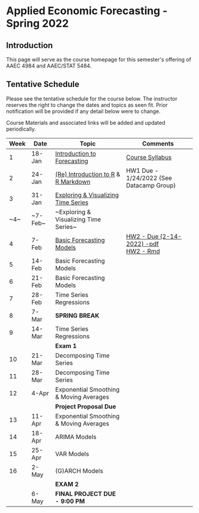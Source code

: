 # Applied Economic Forecasting -  Spring 2022

## Introduction

This page will serve as the course homepage for this semester's offering of AAEC 4984 and AAEC/STAT 5484.

## Tentative Schedule

Please see the tentative schedule for the course below. The instructor reserves the right to change the dates and topics as seen fit. Prior notification will be provided if any detail below were to change.

Course Materials and associated links will be added and updated periodically.

<div align="center">
  
| Week 	| Date   	| Topic                                   	| Comments 	|
|------	|--------	|-----------------------------------------	|----------	|
| 1    	| 18-Jan 	| [Introduction to Forecasting](/Lectures/Lecture1/1.Intro_Time_Series.pdf)         	| [Course Syllabus](/Syllabus)|
| 2    	| 24-Jan 	| [(Re) Introduction to R](https://htmlpreview.github.io/?https://github.com/Shamar-Stewart/ForecastingS22/blob/main/Lectures/Lecture1/R_Introduction.nb.html)  & [R Markdown](https://htmlpreview.github.io/?https://github.com/Shamar-Stewart/ForecastingS22/blob/main/Lectures/Lecture1/RMarkdown_Intro.html)       |  HW1 Due - 1/24/2022 (See Datacamp Group)        	|
| 3    	| 31-Jan 	| [Exploring & Visualizing Time Series](/Lectures/Lecture2/2-Visualizing-Time-Series.pdf)     	|          	|
| ~4~   	| ~7-Feb~  	| ~Exploring & Visualizing Time Series~     	|          	|
| 4   	| 7-Feb  	| [Basic Forecasting Models](/Lectures/Lecture3/3.Evaluation_of_Basic_Forecasting_Models.pdf)                	|   [HW2 - Due (2-14-2022) -pdf](/Homework/HW2/AAEC_4984_5484_HW2_S22.pdf)<br> [HW2 - Rmd](/Homework/HW2/AAEC_4984_5484_HW2_S22.Rmd)       	|
| 5    	| 14-Feb 	| Basic Forecasting Models                	|          	|
| 6    	| 21-Feb 	| Basic Forecasting Models                	|          	|
| 7    	| 28-Feb 	| Time Series Regressions                 	|          	|
| 8    	| 7-Mar  	| **SPRING BREAK**                        	|          	|
| 9    	| 14-Mar 	|   Time Series Regressions                	|          	|
|      	|        	| **Exam 1**                          	    |          	|
| 10   	| 21-Mar 	| Decomposing Time Series                 	|          	|
| 11   	| 28-Mar 	| Decomposing Time Series                 	|          	|
| 12   	| 4-Apr  	| Exponential Smoothing & Moving Averages 	|          	|
|      	|        	| **Project Proposal Due**            	    |          	|
| 13   	| 11-Apr 	| Exponential Smoothing & Moving Averages 	|          	|
| 14   	| 18-Apr 	| ARIMA Models                            	|          	|
| 15   	| 25-Apr 	| VAR Models                              	|          	|
| 16   	| 2-May  	| (G)ARCH Models                          	|          	|
|      	|        	| **EXAM 2**                          	    |          	|
|      	| 6-May  	| **FINAL PROJECT DUE - 9:00 PM**     	    |          	|
  
</div>
